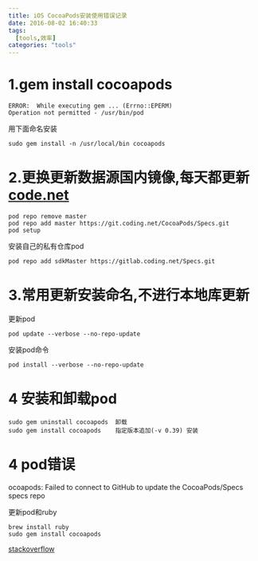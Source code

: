 ```yaml
---
title: iOS CocoaPods安装使用错误记录
date: 2016-08-02 16:40:33
tags:
  [tools,效率]
categories: "tools"
---
```

# 1.gem install cocoapods

```
ERROR:  While executing gem ... (Errno::EPERM)
Operation not permitted - /usr/bin/pod
```
用下面命名安装

```
sudo gem install -n /usr/local/bin cocoapods
```
    
# 2.更换更新数据源国内镜像,每天都更新[code.net](https://git.coding.net/CocoaPods/Specs.git)

```
pod repo remove master
pod repo add master https://git.coding.net/CocoaPods/Specs.git    
pod setup
```

安装自己的私有仓库pod

```
pod repo add sdkMaster https://gitlab.coding.net/Specs.git
```

# 3.常用更新安装命名,不进行本地库更新

更新pod

	pod update --verbose --no-repo-update 

安装pod命令

	pod install --verbose --no-repo-update

# 4 安装和卸载pod
   
```   
sudo gem uninstall cocoapods  卸载
sudo gem install cocoapods    指定版本追加(-v 0.39) 安装
```
# 4 pod错误
ocoapods: Failed to connect to GitHub to update the CocoaPods/Specs specs repo

更新pod和ruby

```
brew install ruby
sudo gem install cocoapods
```
[stackoverflow](https://stackoverflow.com/questions/38993527/cocoapods-failed-to-connect-to-github-to-update-the-cocoapods-specs-specs-repo)

